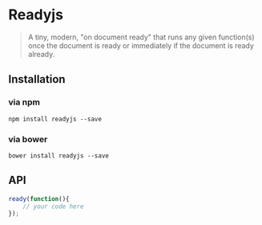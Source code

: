 # Readyjs
> A tiny, modern, "on document ready" that runs any given function(s) once the document is ready or immediately if the document is ready already.

## Installation

### via npm
```
npm install readyjs --save
```

### via bower
```
bower install readyjs --save
```

## API

```javascript
ready(function(){
    // your code here
});
```
